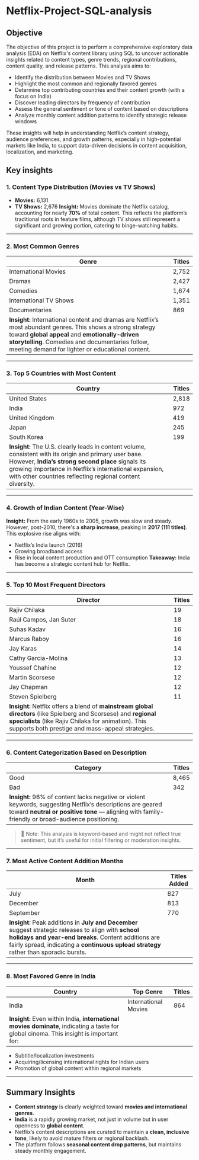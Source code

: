 # Netflix-Project-SQL-analysis

## Objective
The objective of this project is to perform a comprehensive exploratory data analysis (EDA) on Netflix's content library using SQL to uncover actionable insights related to content types, genre trends, regional contributions, content quality, and release patterns. This analysis aims to:

- Identify the distribution between Movies and TV Shows
- Highlight the most common and regionally favored genres
- Determine top contributing countries and their content growth (with a focus on India)
- Discover leading directors by frequency of contribution
- Assess the general sentiment or tone of content based on descriptions
- Analyze monthly content addition patterns to identify strategic release windows

These insights will help in understanding Netflix’s content strategy, audience preferences, and growth patterns, especially in high-potential markets like India, to support data-driven decisions in content acquisition, localization, and marketing.



##  Key insights
### 1. **Content Type Distribution (Movies vs TV Shows)**

* **Movies:** 6,131
* **TV Shows:** 2,676
  **Insight:** Movies dominate the Netflix catalog, accounting for nearly **70%** of total content. This reflects the platform’s traditional roots in feature films, although TV shows still represent a significant and growing portion, catering to binge-watching habits.

---

### 2. **Most Common Genres**

| Genre                                                                                                                                                                                                                                                                     | Titles |
| ------------------------------------------------------------------------------------------------------------------------------------------------------------------------------------------------------------------------------------------------------------------------- | ------ |
| International Movies                                                                                                                                                                                                                                                      | 2,752  |
| Dramas                                                                                                                                                                                                                                                                    | 2,427  |
| Comedies                                                                                                                                                                                                                                                                  | 1,674  |
| International TV Shows                                                                                                                                                                                                                                                    | 1,351  |
| Documentaries                                                                                                                                                                                                                                                             | 869    |
| **Insight:** International content and dramas are Netflix’s most abundant genres. This shows a strong strategy toward **global appeal** and **emotionally-driven storytelling**. Comedies and documentaries follow, meeting demand for lighter or educational content. |        |

---

### 3. **Top 5 Countries with Most Content**

| Country                                                                                                                                                                                                                                                                               | Titles |
| ------------------------------------------------------------------------------------------------------------------------------------------------------------------------------------------------------------------------------------------------------------------------------------- | ------ |
| United States                                                                                                                                                                                                                                                                         | 2,818  |
| India                                                                                                                                                                                                                                                                                 | 972    |
| United Kingdom                                                                                                                                                                                                                                                                        | 419    |
| Japan                                                                                                                                                                                                                                                                                 | 245    |
| South Korea                                                                                                                                                                                                                                                                           | 199    |
| **Insight:** The U.S. clearly leads in content volume, consistent with its origin and primary user base. However, **India’s strong second place** signals its growing importance in Netflix’s international expansion, with other countries reflecting regional content diversity. |        |

---

### 4. **Growth of Indian Content (Year-Wise)**

**Insight:** From the early 1960s to 2005, growth was slow and steady. However, post-2010, there's a **sharp increase**, peaking in **2017 (111 titles)**. This explosive rise aligns with:

* Netflix’s India launch (2016)
* Growing broadband access
* Rise in local content production and OTT consumption
  **Takeaway:** India has become a strategic content hub for Netflix.

---

### 5. **Top 10 Most Frequent Directors**

| Director                                                                                                                                                                                                                         | Titles |
| -------------------------------------------------------------------------------------------------------------------------------------------------------------------------------------------------------------------------------- | ------ |
| Rajiv Chilaka                                                                                                                                                                                                                    | 19     |
| Raúl Campos, Jan Suter                                                                                                                                                                                                           | 18     |
| Suhas Kadav                                                                                                                                                                                                                      | 16     |
| Marcus Raboy                                                                                                                                                                                                                     | 16     |
| Jay Karas                                                                                                                                                                                                                        | 14     |
| Cathy Garcia-Molina                                                                                                                                                                                                              | 13     |
| Youssef Chahine                                                                                                                                                                                                                  | 12     |
| Martin Scorsese                                                                                                                                                                                                                  | 12     |
| Jay Chapman                                                                                                                                                                                                                      | 12     |
| Steven Spielberg                                                                                                                                                                                                                 | 11     |
| **Insight:** Netflix offers a blend of **mainstream global directors** (like Spielberg and Scorsese) and **regional specialists** (like Rajiv Chilaka for animation). This supports both prestige and mass-appeal strategies. |        |

---

### 6. **Content Categorization Based on Description**

| Category                                                                                                                                                                                                           | Titles |
| ------------------------------------------------------------------------------------------------------------------------------------------------------------------------------------------------------------------ | ------ |
| Good                                                                                                                                                                                                               | 8,465  |
| Bad                                                                                                                                                                                                                | 342    |
|  **Insight:** 96% of content lacks negative or violent keywords, suggesting Netflix’s descriptions are geared toward **neutral or positive tone** — aligning with family-friendly or broad-audience positioning. |        |

> 📝 Note: This analysis is keyword-based and might not reflect true sentiment, but it’s useful for initial filtering or moderation insights.

---

### 7. **Most Active Content Addition Months**

| Month                                                                                                                                                                                                                                                   | Titles Added |
| ------------------------------------------------------------------------------------------------------------------------------------------------------------------------------------------------------------------------------------------------------- | ------------ |
| July                                                                                                                                                                                                                                                    | 827          |
| December                                                                                                                                                                                                                                                | 813          |
| September                                                                                                                                                                                                                                               | 770          |
| **Insight:** Peak additions in **July and December** suggest strategic releases to align with **school holidays and year-end breaks**. Content additions are fairly spread, indicating a **continuous upload strategy** rather than sporadic bursts. |              |

---

### 8. **Most Favored Genre in India**

| Country                                                                                                                                    | Top Genre            | Titles |
| ------------------------------------------------------------------------------------------------------------------------------------------ | -------------------- | ------ |
| India                                                                                                                                      | International Movies | 864    |
|  **Insight:** Even within India, **international movies dominate**, indicating a taste for global cinema. This insight is important for: |                      |        |

* Subtitle/localization investments
* Acquiring/licensing international rights for Indian users
* Promotion of global content within regional markets

---

##  Summary Insights 

* **Content strategy** is clearly weighted toward **movies and international genres**.
* **India** is a rapidly growing market, not just in volume but in user openness to **global content**.
* Netflix’s content descriptions are curated to maintain a **clean, inclusive tone**, likely to avoid mature filters or regional backlash.
* The platform follows **seasonal content drop patterns**, but maintains steady monthly engagement.


